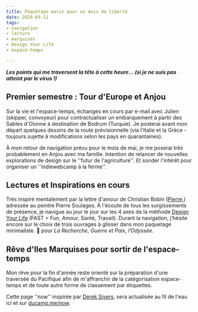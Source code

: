 ```yaml
---
title: Paquetage marin pour un mois de liberté
date: 2020-03-11
tags:
- navigation
- lecture
- marquises
- Design Your Life
- espace-temps

---
```

**_Les points qui me traversent la tête à cette heure... (si je ne suis pas atteint par le virus !)_**

## Premier semestre : Tour d'Europe et Anjou

Sur la vie et l'espace-temps, échanges en cours par e-mail avec Julien (skipper, convoyeur) pour contractualiser un embarquement à partir des Sables d'Olonne à destination de Bodrum (Turquie). Je posterai avant mon départ quelques dessins de la route prévisionnelle (via l'Italie et la Grèce - toujours sujette à modifications selon les pays en quarantaines).

À mon retour de navigation prévu pour le mois de mai, je me poserai très probablement en Anjou avec ma famille. Intention de relancer de nouvelles explorations de design sur le ''futur de l'agriculture''. Et sonder l'intérêt pour organiser un ''indiewebcamp à la ferme''.

## Lectures et Inspirations en cours

Très inspiré mentalement par la lettre d'amour de Christian Bobin ([Pierre,](https://www.babelio.com/livres/Bobin-Pierre/1157433)) adressée au peintre Pierre Soulages. À l'écoute de tous les surgissements de présence, je navigue au jour le jour sur les 4 axes de la méthode [Design Your Life](https://ducamp.me/DYL) (FAST = Fun, Amour, Santé, Travail). Durant la navigation, j’hésite encore sur le choix de trois ouvrages à glisser dans mon paquetage minimaliste. 🤔 pour _La Recherche_, _Guerre et Paix, l’Odyssée_.

## Rêve d'Iles Marquises pour sortir de l'espace-temps

Mon rêve pour la fin d'année reste orienté sur la préparation d'une traversée du Pacifique afin de m'affranchir de la catégorisation espace-temps et de toute autre forme de classement par étiquettes.

Cette page ''now'' inspirée par [Derek Sivers](https://ducamp.me/maintenant), sera actualisée au fil de l'eau ici et sur [ducamp.me/now](https://ducamp.me/now).
